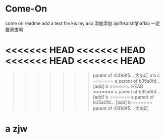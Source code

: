 # Come-On
come on
readme
add a text file
kis my aso
添加添加
ajsfhkalshfjhafkla
一定要双击啊

<<<<<<< HEAD
<<<<<<< HEAD
<<<<<<< HEAD
<<<<<<< HEAD
=======
>>>>>>> parent of 45f99f5... 大染缸
a
b
c
=======
a
>>>>>>> parent of b35a0fd... [add] b
<<<<<<< HEAD
=======
a
>>>>>>> parent of b35a0fd... [add] b
=======
a
>>>>>>> parent of b35a0fd... [add] b
=======
>>>>>>> parent of 45f99f5... 大染缸


# a zjw
